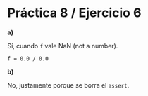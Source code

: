 # Práctica 8 / Ejercicio 6

**a)**

Sí, cuando `f` vale NaN (not a number).

```f = 0.0 / 0.0```

**b)**

No, justamente porque se borra el `assert`.
